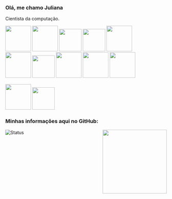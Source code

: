### Olá, me chamo Juliana

Cientista da computação.

<div>
<img src="https://cdn.jsdelivr.net/gh/devicons/devicon/icons/vuejs/vuejs-original-wordmark.svg" width="80px" />
<img src="https://cdn.jsdelivr.net/gh/devicons/devicon/icons/html5/html5-original-wordmark.svg" width="80px"/>
<img src="https://cdn.jsdelivr.net/gh/devicons/devicon/icons/css3/css3-original.svg" width="70px" />
<img src="https://cdn.jsdelivr.net/gh/devicons/devicon/icons/javascript/javascript-plain.svg" width="70px"/>
<img src="https://cdn.jsdelivr.net/gh/devicons/devicon/icons/flutter/flutter-original.svg" width="80px" />

  
<br>

<div>
<img src="https://cdn.jsdelivr.net/gh/devicons/devicon/icons/java/java-original-wordmark.svg" width="80px"/>
<img src="https://cdn.jsdelivr.net/gh/devicons/devicon/icons/spring/spring-original.svg" width="70px"/>
<img src="https://cdn.jsdelivr.net/gh/devicons/devicon/icons/mysql/mysql-original-wordmark.svg" width="80px" />
<img src="https://cdn.jsdelivr.net/gh/devicons/devicon/icons/postgresql/postgresql-original-wordmark.svg" width="80px" />
<img src="https://cdn.jsdelivr.net/gh/devicons/devicon/icons/dart/dart-original.svg"   width="80px"/>


</div>

<br>

<div>  
  <img src="https://cdn.jsdelivr.net/gh/devicons/devicon/icons/linux/linux-original.svg" width="80px"/>
  <img src="https://cdn.jsdelivr.net/gh/devicons/devicon/icons/windows8/windows8-original.svg"  width="70px"/>
</div>

 </div>


### Minhas informações aqui no GitHub:

<div style="display: inline_block">
  <img align="right" src="https://cdn.discordapp.com/attachments/891815445617844224/952731518642581544/anime.jpeg" width="200px">
 </div>
 
 ![Status](https://github-readme-stats.vercel.app/api?username=JulianaPires28&show_icons&theme=dracula)
